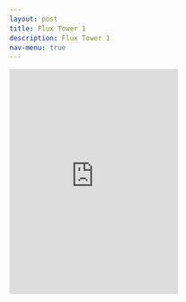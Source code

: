 ```yaml
---
layout: post
title: Flux Tower 1
description: Flux Tower 1
nav-menu: true
---
```


<html>
<head>
  <style>
    .container {
      display: flex;
      align-items: center;
    }
    
    .html-object {
      flex: 2;
    }
    
    .image {
      flex: 1;
      margin-left: 10px;
      display: flex;
      align-items: center;
      justify-content: center;
    }
    
    .image img {
      border-radius: 50%;
      width: 250px; /* Increased the width to make the image bigger */
      height: 250px; /* Increased the height to make the image bigger */
      object-fit: cover;
      filter: brightness(70%); /* Added dark overlay to improve text readability */
    }
    
    .grid-container {
      display: grid;
      grid-template-columns: repeat(3, 1fr);
      grid-template-rows: repeat(2, 1fr);
      grid-gap: 10px;
    }
    
    .grid-item {
      position: relative;
      overflow: hidden;
      height: 0; /* Set the height to 0 to create a square shape */
      padding-bottom: 100%; /* Set the padding-bottom to create a square shape */
      border-radius: 0; /* Make the buttons square-shaped */
    }
    
    .grid-item a {
      position: relative;
      display: flex;
      flex-direction: column;
      align-items: center;
      justify-content: center;
      width: 100%;
      height: 100%;
      text-decoration: none;
      color: #ffffff;
      transition: background-color 0.3s ease; /* Add transition effect */
      outline: none; /* Remove the outline on buttons */
      border: none; /* Remove the border on buttons */
    }
    
    .grid-item a::before {
      content: "";
      position: absolute;
      top: 0;
      left: 0;
      width: 100%;
      height: 100%;
      background-color: rgba(0, 0, 0, 0.7); /* Add black overlay */
      transition: opacity 0.3s ease; /* Add transition effect */
      opacity: 1; /* Set the initial opacity to show the black overlay */
    }
    
    .grid-item a:hover::before {
      opacity: 0; /* Remove the black overlay on hover */
    }
    
    .grid-item img {
      width: 100%;
      height: 100%;
      object-fit: cover;
      filter: brightness(100%);
      transition: filter 0.3s ease; /* Add transition effect */
      outline: none; /* Remove the outline on images */
    }
    
    .grid-item:hover img {
      filter: brightness(50%); /* Darken the image on hover */
    }
    
    .grid-item:hover span {
      color: #ffffff; /* Keep the text white when hovering */
    }
    
    .grid-item span {
      position: absolute;
      top: 50%;
      left: 50%;
      transform: translate(-50%, -50%);
      z-index: 1;
      text-align: center;
      font-size: 26px; /* Adjust the font size as needed */
      font-weight: bold;
      pointer-events: none; /* Prevent the span from interfering with hover events */
    }
  </style>
</head>
<body>
  <div class="container">
    <div class="html-object">
      <!-- Here's where you add the iframe to embed the Plotly graph -->
      <iframe width="100%" height="400" frameborder="0" scrolling="no" src="https://rawcdn.githack.com/kesondrakey/kesondrakey.github.io/5751ae02e646d085df29a0bdd78743b7f0f2358c/longterm_plots/longterm_plotly_fluxtower1.html">
       
      </iframe>
    </div>
  </div>

   <h6>Precipitation (precip_Tot); Temperature (T_tmpr_rh_mean, °C); Wind Speed (wnd_spd); Soil Water Content (Tsoil1_Avg)</h6>

  <h2>Daily Plots</h2>

  <div class="grid-container">
    <div class="grid-item">
      <a href="https://kesondrakey.github.io/fluxtower1/precip">
        <img src="images/precip.jpeg" alt="Precipitation">
        <span>Precipitation</span>
      </a>
    </div>
    <div class="grid-item">
      <a href="https://kesondrakey.github.io/fluxtower1/temp">
        <img src="images/temp.jpeg" alt="Temperature">
        <span>Temperature</span>
      </a>
    </div>
    <div class="grid-item">
      <a href="https://kesondrakey.github.io/fluxtower1/wind">
        <img src="images/wind.jpeg" alt="Wind">
        <span>Wind</span>
      </a>
    </div>
    <div class="grid-item">
      <a href="https://kesondrakey.github.io/fluxtower1/soil">
        <img src="images/soil.jpeg" alt="Soil">
        <span>Soil</span>
      </a>
    </div>
    <div class="grid-item">
      <a href="https://kesondrakey.github.io/fluxtower1/netrad">
        <img src="images/netrad.jpeg" alt="Net Radiation">
        <span>Net Radiation</span>
      </a>
    </div>
    <div class="grid-item">
      <a href="https://kesondrakey.github.io/fluxtower1/other">
        <img src="images/other.jpeg" alt="Other">
        <span>Other</span>
      </a>
    </div>
  </div>
</body>
</html>
